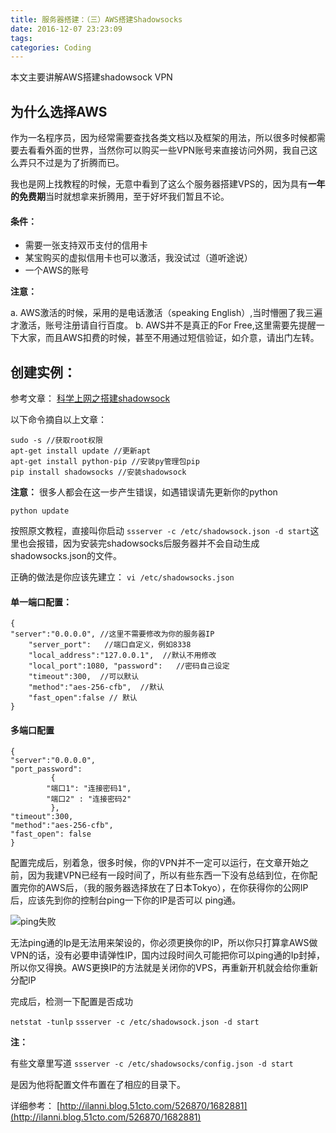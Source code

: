 ```yaml
---
title: 服务器搭建：（三）AWS搭建Shadowsocks
date: 2016-12-07 23:23:09
tags:
categories: Coding
---
```

本文主要讲解AWS搭建shadowsock VPN

## 为什么选择AWS


作为一名程序员，因为经常需要查找各类文档以及框架的用法，所以很多时候都需要去看看外面的世界，当然你可以购买一些VPN账号来直接访问外网，我自己这么弄只不过是为了折腾而已。

我也是网上找教程的时候，无意中看到了这么个服务器搭建VPS的，因为具有**一年的免费期**当时就想拿来折腾用，至于好坏我们暂且不论。

#### 条件：


* 需要一张支持双币支付的信用卡
* 某宝购买的虚拟信用卡也可以激活，我没试过（道听途说）
* 一个AWS的账号
<!--more-->
<!--toc-->
**注意：**


a. AWS激活的时候，采用的是电话激活（speaking English）,当时懵圈了我三遍才激活，账号注册请自行百度。
b. AWS并不是真正的For Free,这里需要先提醒一下大家，而且AWS扣费的时候，甚至不用通过短信验证，如介意，请出门左转。

## 创建实例：

参考文章：
[科学上网之搭建shadowsock](https://segmentfault.com/a/1190000003101075)

以下命令摘自以上文章：



```
sudo -s //获取root权限
apt-get install update //更新apt
apt-get install python-pip //安装py管理包pip
pip install shadowsocks //安装shadowsock
```


**注意：**
很多人都会在这一步产生错误，如遇错误请先更新你的python


`python update`
 


按照原文教程，直接叫你启动 `ssserver -c /etc/shadowsock.json -d start`这里也会报错，因为安装完shadowsocks后服务器并不会自动生成shadowsocks.json的文件。


正确的做法是你应该先建立：
`vi /etc/shadowsocks.json`

#### 单一端口配置：


```
{
"server":"0.0.0.0", //这里不需要修改为你的服务器IP
    "server_port":   //端口自定义，例如8338
    "local_address":"127.0.0.1",  //默认不用修改
    "local_port":1080, "password":   //密码自己设定
    "timeout":300,  //可以默认
    "method":"aes-256-cfb",  //默认
    "fast_open":false // 默认
}
```

#### 多端口配置


```
{
"server":"0.0.0.0",
"port_password":
         {
        "端口1": "连接密码1",
        "端口2" : "连接密码2"
         },
"timeout":300,
"method":"aes-256-cfb",
"fast_open": false
}
```


配置完成后，别着急，很多时候，你的VPN并不一定可以运行，在文章开始之前，因为我建VPN已经有一段时间了，所以有些东西一下没有总结到位，在你配置完你的AWS后，（我的服务器选择放在了日本Tokyo），在你获得你的公网IP后，应该先到你的控制台ping一下你的IP是否可以 ping通。

![ping失败](http://upload-images.jianshu.io/upload_images/2741993-156044dd14627044.png?imageMogr2/auto-orient/strip%7CimageView2/2/w/1240)


无法ping通的Ip是无法用来架设的，你必须更换你的IP，所以你只打算拿AWS做VPN的话，没有必要申请弹性IP，国内过段时间久可能把你可以ping通的Ip封掉，所以你又得换。AWS更换IP的方法就是关闭你的VPS，再重新开机就会给你重新分配IP


完成后，检测一下配置是否成功

`netstat -tunlp`
`ssserver -c /etc/shadowsock.json -d start`

**注：**


有些文章里写道    `ssserver -c /etc/shadowsocks/config.json -d start`


是因为他将配置文件布置在了相应的目录下。

详细参考：
[http://ilanni.blog.51cto.com/526870/1682881](http://ilanni.blog.51cto.com/526870/1682881)


